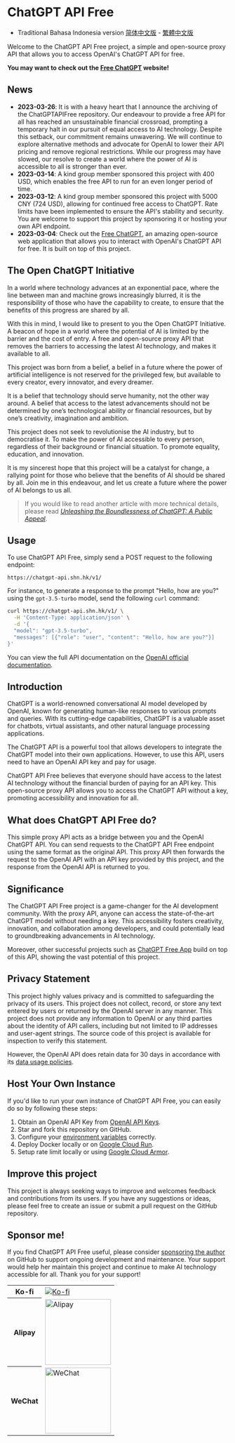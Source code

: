 # ChatGPT API Free
 - Traditional Bahasa Indonesia version
[简体中文版](README-zh_CN.md) - [繁體中文版](README-zh_HK.md)

Welcome to the ChatGPT API Free project, a simple and open-source proxy API that allows you to access OpenAI's ChatGPT API for free.

**You may want to check out the [Free ChatGPT](https://github.com/ztjhz/FreeChatGPT) website!**

## News

- **2023-03-26**: It is with a heavy heart that I announce the archiving of the ChatGPTAPIFree repository. Our endeavour to provide a free API for all has reached an unsustainable financial crossroad, prompting a temporary halt in our pursuit of equal access to AI technology. Despite this setback, our commitment remains unwavering. We will continue to explore alternative methods and advocate for OpenAI to lower their API pricing and remove regional restrictions. While our progress may have slowed, our resolve to create a world where the power of AI is accessible to all is stronger than ever.
- **2023-03-14**: A kind group member sponsored this project with 400 USD, which enables the free API to run for an even longer period of time.
- **2023-03-12**: A kind group member sponsored this project with 5000 CNY (724 USD), allowing for continued free access to ChatGPT. Rate limits have been implemented to ensure the API's stability and security. You are welcome to support this project by sponsoring it or hosting your own API endpoint.
- **2023-03-04**: Check out the [Free ChatGPT](https://freechatgpt.chat/), an amazing open-source web application that allows you to interact with OpenAI's ChatGPT API for free. It is built on top of this project.

## The Open ChatGPT Initiative

In a world where technology advances at an exponential pace, where the line between man and machine grows increasingly blurred, it is the responsibility of those who have the capability to create, to ensure that the benefits of this progress are shared by all.

With this in mind, I would like to present to you the Open ChatGPT Initiative. A beacon of hope in a world where the potential of AI is limited by the barrier and the cost of entry. A free and open-source proxy API that removes the barriers to accessing the latest AI technology, and makes it available to all.

This project was born from a belief, a belief in a future where the power of artificial intelligence is not reserved for the privileged few, but available to every creator, every innovator, and every dreamer.

It is a belief that technology should serve humanity, not the other way around. A belief that access to the latest advancements should not be determined by one’s technological ability or financial resources, but by one’s creativity, imagination and ambition.

This project does not seek to revolutionise the AI industry, but to democratise it. To make the power of AI accessible to every person, regardless of their background or financial situation. To promote equality, education, and innovation.

It is my sincerest hope that this project will be a catalyst for change, a rallying point for those who believe that the benefits of AI should be shared by all. Join me in this endeavour, and let us create a future where the power of AI belongs to us all.

> If you would like to read another article with more technical details, please read [_Unleashing the Boundlessness of ChatGPT: A Public Appeal_](https://medium.com/@ayaka_45434/unleashing-the-boundlessness-of-chatgpt-a-public-appeal-f1b535a5ca05).

## Usage

To use ChatGPT API Free, simply send a POST request to the following endpoint:

```
https://chatgpt-api.shn.hk/v1/
```

For instance, to generate a response to the prompt "Hello, how are you?" using the `gpt-3.5-turbo` model, send the following `curl` command:

```sh
curl https://chatgpt-api.shn.hk/v1/ \
  -H 'Content-Type: application/json' \
  -d '{
  "model": "gpt-3.5-turbo",
  "messages": [{"role": "user", "content": "Hello, how are you?"}]
}'
```

You can view the full API documentation on the [OpenAI official documentation](https://platform.openai.com/docs/api-reference/chat/create).

## Introduction

ChatGPT is a world-renowned conversational AI model developed by OpenAI, known for generating human-like responses to various prompts and queries. With its cutting-edge capabilities, ChatGPT is a valuable asset for chatbots, virtual assistants, and other natural language processing applications.

The ChatGPT API is a powerful tool that allows developers to integrate the ChatGPT model into their own applications. However, to use this API, users need to have an OpenAI API key and pay for usage.

ChatGPT API Free believes that everyone should have access to the latest AI technology without the financial burden of paying for an API key. This open-source proxy API allows you to access the ChatGPT API without a key, promoting accessibility and innovation for all.

## What does ChatGPT API Free do?

This simple proxy API acts as a bridge between you and the OpenAI ChatGPT API. You can send requests to the ChatGPT API Free endpoint using the same format as the original API. This proxy API then forwards the request to the OpenAI API with an API key provided by this project, and the response from the OpenAI API is returned to you.

## Significance

The ChatGPT API Free project is a game-changer for the AI development community. With the proxy API, anyone can access the state-of-the-art ChatGPT model without needing a key. This accessibility fosters creativity, innovation, and collaboration among developers, and could potentially lead to groundbreaking advancements in AI technology.

Moreover, other successful projects such as [ChatGPT Free App](https://freechatgpt.chat/) build on top of this API, showing the vast potential of this project.

## Privacy Statement

This project highly values privacy and is committed to safeguarding the privacy of its users. This project does not collect, record, or store any text entered by users or returned by the OpenAI server in any manner. This project does not provide any information to OpenAI or any third parties about the identity of API callers, including but not limited to IP addresses and user-agent strings. The source code of this project is available for inspection to verify this statement.

However, the OpenAI API does retain data for 30 days in accordance with its [data usage policies](https://platform.openai.com/docs/data-usage-policies).

## Host Your Own Instance

If you'd like to run your own instance of ChatGPT API Free, you can easily do so by following these steps:

1. Obtain an OpenAI API Key from [OpenAI API Keys](https://platform.openai.com/account/api-keys).
1. Star and fork this repository on GitHub.
1. Configure your [environment variables](.env.example) correctly.
1. Deploy Docker locally or on [Google Cloud Run](https://cloud.google.com/run).
1. Setup rate limit locally or using [Google Cloud Armor](https://cloud.google.com/armor/docs/rate-limiting-overview).

## Improve this project

This project is always seeking ways to improve and welcomes feedback and contributions from its users. If you have any suggestions or ideas, please feel free to create an issue or submit a pull request on the GitHub repository.

## Sponsor me!

If you find ChatGPT API Free useful, please consider [sponsoring the author](https://github.com/sponsors/ayaka14732) on GitHub to support ongoing development and maintenance. Your support would help her maintain this project and continue to make AI technology accessible for all. Thank you for your support!

<table>
  <tr>
    <th>Ko-fi</th>
    <td><a href="https://ko-fi.com/freechatgpt"><img src="https://ko-fi.com/img/githubbutton_sm.svg" alt="Ko-fi"></a></td>
  </tr>
  <tr>
    <th>Alipay</th>
    <td><img src="https://ayaka14732.github.io/sponsor/alipay.jpg" alt="Alipay" width="150"></td>
  </tr>
  <tr>
    <th>WeChat</th>
    <td><img src="https://ayaka14732.github.io/sponsor/wechat.png" alt="WeChat" width="150"></td>
  </tr>
</table>
